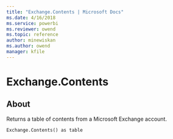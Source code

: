 ```yaml
---
title: "Exchange.Contents | Microsoft Docs"
ms.date: 4/16/2018
ms.service: powerbi
ms.reviewer: owend
ms.topic: reference
author: minewiskan
ms.author: owend
manager: kfile
---
```

# Exchange.Contents

  
## About  
Returns a table of contents from a Microsoft Exchange account.  
  
```  
Exchange.Contents() as table  
```  
